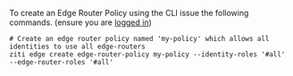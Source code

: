 To create an Edge Router Policy using the CLI issue the following commands. (ensure you are [logged in](/docs/manage/cli/logging-in))

    # Create an edge router policy named 'my-policy' which allows all identities to use all edge-routers 
    ziti edge create edge-router-policy my-policy --identity-roles '#all' --edge-router-roles '#all'
